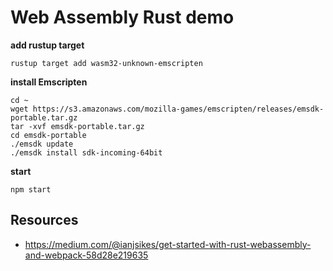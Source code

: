 # Web Assembly Rust demo

__add rustup target__
```
rustup target add wasm32-unknown-emscripten
```

__install Emscripten__
```
cd ~
wget https://s3.amazonaws.com/mozilla-games/emscripten/releases/emsdk-portable.tar.gz
tar -xvf emsdk-portable.tar.gz
cd emsdk-portable
./emsdk update
./emsdk install sdk-incoming-64bit
```

__start__

```
npm start
```

## Resources

- https://medium.com/@ianjsikes/get-started-with-rust-webassembly-and-webpack-58d28e219635